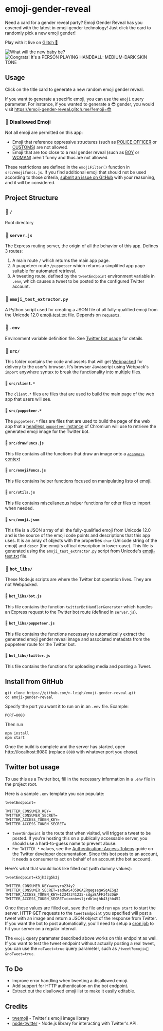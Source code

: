 # emoji-gender-reveal
Need a card for a gender reveal party? Emoji Gender Reveal has you covered with the latest in emoji gender technology!
Just click the card to randomly pick a new emoji gender!

Play with it live on [Glitch 🎏](https://emoji-gender-reveal.glitch.me)

![What will the new baby be?](https://cdn.jsdelivr.net/gh/n-leigh/emoji-gender-reveal@265db182c4d2f6f2743df930359429ca1631cd9e/readme_assets/titlescreen.png)
![Congrats! It's a PERSON PLAYING HANDBALL: MEDIUM-DARK SKIN TONE](https://cdn.jsdelivr.net/gh/n-leigh/emoji-gender-reveal@265db182c4d2f6f2743df930359429ca1631cd9e/readme_assets/emojiscreen.png)

## Usage
Click on the title card to generate a new random emoji gender reveal.

If you want to generate a specific emoji, you can use the `emoji` query parameter. For instance, if you wanted to generate a 😎 gender, you would visit
https://emoji-gender-reveal.glitch.me/?emoji=😎

### 🚫 Disallowed Emoji

Not all emoji are permitted on this app:
- Emoji that reference oppressive structures (such as [POLICE OFFICER](https://emojipedia.org/police-officer/) or [CUSTOMS](https://emojipedia.org/passport-control/)) are not allowed.
- Emoji that are too close to a real gender reveal (such as [BOY](https://emojipedia.org/boy/) or [WOMAN](https://emojipedia.org/woman/)) aren't funny and thus are not allowed.

These restrictions are defined in the `emojiFilter()` function in `src/emojifuncs.js`. If you find additional emoji that should not be used according to those criteria, [submit an issue on GitHub](https://github.com/n-leigh/emoji-gender-reveal/issues) with your reasoning, and it will be considered.


## Project Structure
### 📁 `/`
Root directory

### 📄 `server.js`
The Express routing server, the origin of all the behavior of this app. Defines 3 routes:
1. A main route `/` which returns the main app page.
2. A puppeteer route `/puppeteer` which returns a simplified app page suitable for automated retrieval.
3. A tweeting route, defined by the `tweetEndpoint` environment variable in `.env`, which causes a tweet to be posted to the configured Twitter account.

### 📄 `emoji_test_extractor.py`
A Python script used for creating a JSON file of all fully-qualified emoji from the Unicode 12.0 [emoji-test.txt](https://unicode.org/Public/emoji/12.0/emoji-test.txt) file. Depends on [`requests`](https://pypi.org/project/requests/).

### 📄 `.env`
Environment variable definition file.
See [Twitter bot usage](#twitter-bot-usage) for details.

### 📁 `src/`
This folder contains the code and assets that will get [Webpacked](https://webpack.js.org/) for delivery to the user's browser. It's browser Javascript using Webpack's `import` anywhere syntax to break the functionality into multiple files.

#### 📄 `src/client.*`
The `client.*` files are files that are used to build the main page of the web app that users will see.

#### 📄 `src/puppeteer.*`
The `puppeteer.*` files are files that are used to build the page of the web app that a [headless `puppeteer` instance](https://github.com/GoogleChrome/puppeteer) of Chromium will use to retrieve the generated emoji image for the Twitter bot.

#### 📄 `src/drawFuncs.js`
This file contains all the functions that draw an image onto a [`<canvas>` context](https://developer.mozilla.org/en-US/docs/Web/API/CanvasRenderingContext2D)

#### 📄 `src/emojiFuncs.js`
This file contains helper functions focused on manipulating lists of emoji.

#### 📄 `src/utils.js`
This file contains miscellaneous helper functions for other files to import when needed.

#### 📄 `src/emoji.json`
This file is a JSON array of all the fully-qualified emoji from Unicode 12.0 and is the source of the emoji code points and descriptions that this app uses. It is an array of objects with the properties `char` (Unicode string of the emoji) and `descr` (the emoji's offical description in lower-case). This file is generated using the `emoji_test_extractor.py` script from Unicode's [emoji-test.txt](https://unicode.org/Public/emoji/12.0/emoji-test.txt) file.

### 📁 `bot_libs/`
These Node.js scripts are where the Twitter bot operation lives. They are not Webpacked.

#### 📄 `bot_libs/bot.js`
This file contains the function `twitterBotHandlerGenerator` which handles an Express request to the Twitter bot route (defined in `server.js`).

#### 📄 `bot_libs/puppeteer.js`
This file contains the functions necessary to automatically extract the generated emoji gender reveal image and associated metadata from the puppeteer route for the Twitter bot.

#### 📄 `bot_libs/twitter.js`
This file contains the functions for uploading media and posting a Tweet.


## Install from GitHub
```
git clone https://github.com/n-leigh/emoji-gender-reveal.git
cd emoji-gender-reveal
```
Specify the port you want it to run on in an `.env` file. Example:
```
PORT=8080
```
Then run
```
npm install
npm start
```
Once the build is complete and the server has started, open http://localhost:8080 (replace `8080` with whatever port you chose).


## Twitter bot usage
To use this as a Twitter bot, fill in the necessary information in a `.env` file in the project root.

Here is a sample `.env` template you can populate:
```
tweetEndpoint=

TWITTER_CONSUMER_KEY=
TWITTER_CONSUMER_SECRET=
TWITTER_ACCESS_TOKEN_KEY=
TWITTER_ACCESS_TOKEN_SECRET=
```

- `tweetEndpoint` is the route that when visited, will trigger a tweet to be posted. If you're hosting this on a publically accessable server, you should use a hard-to-guess name to prevent abuse.
- For `TWITTER_*` values, see the [Authentication: Access Tokens](https://developer.twitter.com/en/docs/basics/authentication/guides/access-tokens.html) guide on the Twitter developer documentation. Since this bot posts to an account, it needs a consumer to act on behalf of an account (the bot account).

Here's what that would look like filled out (with dummy values):
```
tweetEndpoint=k5jh32g5k2j

TWITTER_CONSUMER_KEY=weuyro234y2
TWITTER_CONSUMER_SECRET=sadGAS435DGAERgegsegASgAESg3
TWITTER_ACCESS_TOKEN_KEY=12342341235-sdgaEAFF3453DWF
TWITTER_ACCESS_TOKEN_SECRET=cxmnbvsljrdblmjhb43jhb452
```

Once these values are filled out, save the file and run `npm start` to start the server. HTTP GET requests to the `tweetEndpoint` you specified will post a tweet with an image and return a JSON object of the response from Twitter. If you want the bot to post automatically, you'll need to setup a [cron job](https://www.google.com/search?q=free+web+cron) to hit your server on a regular interval.

The `emoji` query paramater described above works on this endpoint as well. If you want to test the tweet endpoint without actually posting a real tweet, you can use the `noTweet=true` query parameter, such as `/tweet?emoji=🤖&noTweet=true`.

## To Do
- Improve error handling when tweeting a disallowed emoji.
- Add support for HTTP authentication on the bot endpoint.
- Extract out the disallowed emoji list to make it easily editable.

## Credits
- [twemoji](https://github.com/twitter/twemoji) - Twitter's emoji image library
- [node-twitter](https://github.com/desmondmorris/node-twitter) - Node.js library for interacting with Twitter's API.
